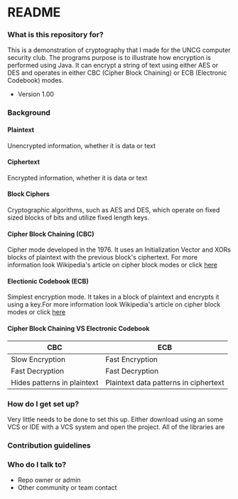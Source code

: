 # README #

### What is this repository for? ###
This is a demonstration of cryptography that I made for the UNCG computer security club. The programs purpose is to illustrate how encryption is performed using Java. It can encrypt a string of text using either AES or DES and operates in either CBC (Cipher Block Chaining) or ECB (Electronic Codebook) modes.
* Version
1.00

### Background ###
#### Plaintext ####
Unencrypted information, whether it is data or text
#### Ciphertext ####
Encrypted information, whether it is data or text
#### Block Ciphers ####
Cryptographic algorithms, such as AES and DES, which operate on fixed sized blocks of bits and utilize fixed length keys.
#### Cipher Block Chaining (CBC) ####
Cipher mode developed in the 1976. It uses an Initialization Vector and XORs blocks of plaintext with the previous block's ciphertext. For more information look Wikipedia's article  on cipher block modes or click [here](https://en.wikipedia.org/wiki/Block_cipher_mode_of_operation#Cipher_Block_Chaining_.28CBC.29)
#### Electionic Codebook (ECB) ####
Simplest encryption mode. It takes in a block of plaintext and encrypts it using a key.For more information look Wikipedia's article  on cipher block modes or click [here](https://en.wikipedia.org/wiki/Block_cipher_mode_of_operation#Electronic_Codebook_.28ECB.29)

#### Cipher Block Chaining VS Electronic Codebook ####
| CBC | ECB |
| --- | --- |
| Slow Encryption | Fast Encryption |
| Fast Decryption | Fast Decryption |
| Hides patterns in plaintext | Plaintext data patterns in ciphertext |

### How do I get set up? ###
Very little needs to be done to set this up. Either download using an some VCS or IDE with a VCS system and open the project. All of the libraries are

### Contribution guidelines ###

### Who do I talk to? ###

* Repo owner or admin
* Other community or team contact
